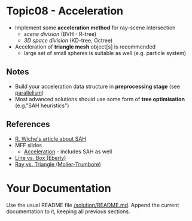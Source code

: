 # Topic08 - Acceleration
* Implement some **acceleration method** for ray-scene intersection
  * *scene division* (BVH - R-tree)
  * *3D space division* (KD-tree, Octree)
* Acceleration of **triangle mesh** object[s] is recommended
  * large set of small spheres is suitable as well (e.g. particle system)

## Notes
* Build your acceleration data structure in **preprocessing stage**
  (see [parallelism](../06-Parallelism/README.md))
* Most advanced solutions should use some form of **tree optimisation**
  (e.g."SAH heuristics")

## References
* [R. Wiche's article about SAH](https://medium.com/@bromanz/how-to-create-awesome-accelerators-the-surface-area-heuristic-e14b5dec6160)
* MFF slides
  * [Acceleration](https://cgg.mff.cuni.cz/~pepca/lectures/pdf/prg-11-acceleration.pdf) - includes
    SAH as well
* [Line vs. Box (Eberly)](https://www.geometrictools.com/Documentation/IntersectionLineBox.pdf)
* [Ray vs. Triangle (Moller-Trumbore)](https://en.wikipedia.org/wiki/M%C3%B6ller%E2%80%93Trumbore_intersection_algorithm)

# Your Documentation
Use the usual README file [/solution/README.md](../solution/README.md).
Append the current documentation to it, keeping all previous sections.
